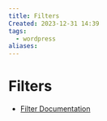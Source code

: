```yaml
---
title: Filters
Created: 2023-12-31 14:39
tags:
  - wordpress
aliases:
---
```

# Filters
- [Filter Documentation](https://developer.wordpress.org/plugins/hooks/filters/)



